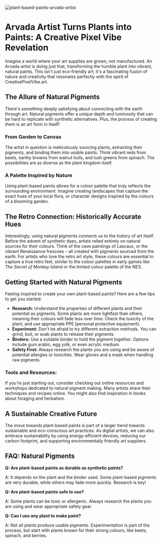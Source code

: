 ![plant-based-paints-arvada-artist](https://images.pexels.com/photos/33461154/pexels-photo-33461154.jpeg?auto=compress&cs=tinysrgb&fit=crop&h=627&w=1200)

# Arvada Artist Turns Plants into Paints: A Creative Pixel Vibe Revelation

Imagine a world where your art supplies are grown, not manufactured. An Arvada artist is doing just that, transforming the humble plant into vibrant, natural paints. This isn't just eco-friendly art; it's a fascinating fusion of nature and creativity that resonates perfectly with the spirit of CreativePixelVibe.art.

## The Allure of Natural Pigments

There's something deeply satisfying about connecting with the earth through art. Natural pigments offer a unique depth and luminosity that can be hard to replicate with synthetic alternatives. Plus, the process of creating them is an art form in itself!

### From Garden to Canvas

The artist in question is meticulously sourcing plants, extracting their pigments, and binding them into usable paints. Think vibrant reds from beets, earthy browns from walnut hulls, and lush greens from spinach. The possibilities are as diverse as the plant kingdom itself.

### A Palette Inspired by Nature

Using plant-based paints allows for a colour palette that truly reflects the surrounding environment. Imagine creating landscapes that capture the exact hues of your local flora, or character designs inspired by the colours of a blooming garden. 

## The Retro Connection: Historically Accurate Hues

Interestingly, using natural pigments connects us to the history of art itself. Before the advent of synthetic dyes, artists relied entirely on natural sources for their colours. Think of the cave paintings of Lascaux, or the vibrant Renaissance frescoes – all created with pigments sourced from the earth. For artists who love the retro art style, these colours are essential to capture a true retro feel, similar to the colour palettes in early games like *The Secret of Monkey Island* or the limited colour palette of the NES. 

## Getting Started with Natural Pigments

Feeling inspired to create your own plant-based paints? Here are a few tips to get you started:

*   **Research:** Understand the properties of different plants and their potential as pigments. Some plants are more lightfast than others, meaning their colours will fade less over time. Check the toxicity of the plant, and use appropriate PPE (personal protective equipment).
*   **Experiment:** Don't be afraid to try different extraction methods. You can grind, boil, or soak plants to release their pigments.
*   **Binders:** Use a suitable binder to hold the pigment together. Options include gum arabic, egg yolk, or even acrylic medium.
*   **Safety First:** Always research the plants you are using and be aware of potential allergies or toxicities. Wear gloves and a mask when handling raw pigments.

### Tools and Resources:

If you're just starting out, consider checking out online resources and workshops dedicated to natural pigment making. Many artists share their techniques and recipes online. You might also find inspiration in books about foraging and herbalism.

## A Sustainable Creative Future

The move towards plant-based paints is part of a larger trend towards sustainable and eco-conscious art practices. As digital artists, we can also embrace sustainability by using energy-efficient devices, reducing our carbon footprint, and supporting environmentally friendly art suppliers.

## FAQ: Natural Pigments

**Q: Are plant-based paints as durable as synthetic paints?**

A: It depends on the plant and the binder used. Some plant-based pigments are very durable, while others may fade more quickly. Research is key!

**Q: Are plant-based paints safe to use?**

A: Some plants can be toxic or allergenic. Always research the plants you are using and wear appropriate safety gear.

**Q: Can I use any plant to make paint?**

A: Not all plants produce usable pigments. Experimentation is part of the process, but start with plants known for their strong colours, like beets, spinach, and berries.
